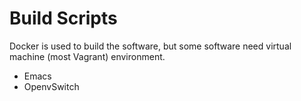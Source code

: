 # Build Scripts

Docker is used to build the software, but some software need virtual machine (most Vagrant) environment.

- Emacs
- OpenvSwitch
